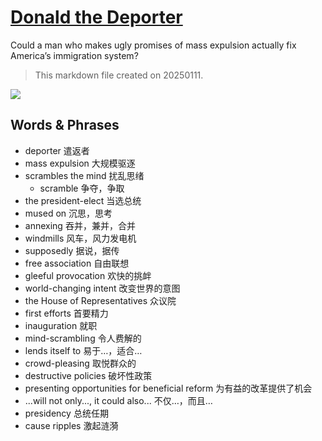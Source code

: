 # [Donald the Deporter](https://www.economist.com/leaders/2025/01/09/donald-the-deporter)

Could a man who makes ugly promises of mass expulsion actually fix America’s immigration system?

> This markdown file created on 20250111.

![](https://www.economist.com/cdn-cgi/image/width=1424,quality=80,format=auto/content-assets/images/20250111_LDD002_FH.jpg)



## Words & Phrases

- deporter 遣返者
- mass expulsion 大规模驱逐
- scrambles the mind 扰乱思绪
  - scramble 争夺，争取
- the president-elect 当选总统
- mused on 沉思，思考
- annexing 吞并，兼并，合并
- windmills 风车，风力发电机
- supposedly 据说，据传
- free association 自由联想
- gleeful provocation 欢快的挑衅
- world-changing intent 改变世界的意图
- the House of Representatives 众议院
- first efforts 首要精力
- inauguration 就职
- mind-scrambling 令人费解的
- lends itself to 易于…，适合…
- crowd-pleasing 取悦群众的
- destructive policies 破坏性政策
- presenting opportunities for beneficial reform 为有益的改革提供了机会
- ...will not only..., it could also... 不仅…，而且…
- presidency 总统任期
- cause ripples 激起涟漪
